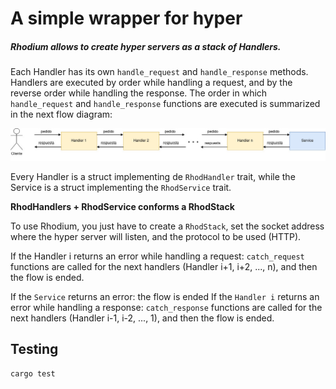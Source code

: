 # A simple wrapper for hyper
##### Rhodium allows to create hyper servers as a stack of Handlers. 
Each Handler has its own `handle_request` and `handle_response` methods.
Handlers are executed by order while handling a request, and by the reverse order while handling the response.
The order in which `handle_request` and `handle_response` functions are executed is summarized in the next flow diagram:

![Rhodium](rhodium.jpg)

Every Handler is a struct implementing de `RhodHandler` trait, while the Service is a struct implementing the `RhodService` trait.

**RhodHandlers + RhodService conforms a RhodStack**

To use Rhodium, you just have to create a `RhodStack`, set the socket address where the hyper server will listen,
and the protocol to be used (HTTP).

If the Handler i returns an error while handling a request:
     `catch_request` functions are called for the next handlers (Handler i+1, i+2, ..., n), and then the flow is ended.
     
If the `Service` returns an error:
     the flow is ended
If the `Handler i` returns an error while handling a response:
     `catch_response` functions are called for the next handlers (Handler i-1, i-2, ..., 1), and then the flow is ended.
     
## Testing
```
cargo test
```